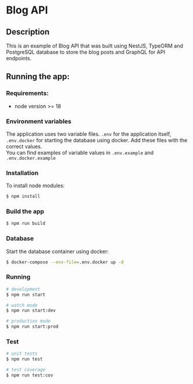 # Blog API

## Description

This is an example of Blog API that was built using NestJS, TypeORM and PostgreSQL database to store the blog posts and GraphQL for API endpoints. 

## Running the app:

### Requirements:

- node version >= 18

### Environment variables

The application uses two variable files. `.env` for the application itself, `.env.docker` for starting the database using docker. Add these files with the correct values.  
You can find examples of variable values in `.env.example` and `.env.docker.example` 

### Installation

To install node modules:

```bash
$ npm install
```

### Build the app

```bash
$ npm run build
```

### Database

Start the database container using docker:

```bash
$ docker-compose --env-file=.env.docker up -d 
```

### Running

```bash
# development
$ npm run start

# watch mode
$ npm run start:dev

# production mode
$ npm run start:prod
```

### Test

```bash
# unit tests
$ npm run test

# test coverage
$ npm run test:cov
```
